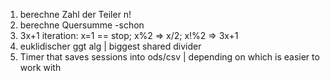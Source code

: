 1. berechne Zahl der Teiler n!
2. berechne Quersumme -schon
3. 3x+1 iteration: x=1 == stop; x%2 => x/2; x!%2 => 3x+1
4. euklidischer ggt alg | biggest shared divider
5. Timer that saves sessions into ods/csv | depending on which is easier to work with
